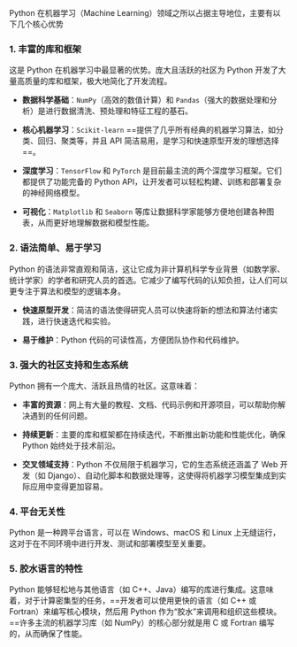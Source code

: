 Python 在机器学习（Machine Learning）领域之所以占据主导地位，主要有以下几个核心优势

### 1. 丰富的库和框架

这是 Python 在机器学习中最显著的优势。庞大且活跃的社区为 Python 开发了大量高质量的库和框架，极大地简化了开发流程。

- **数据科学基础**：`NumPy`（高效的数值计算）和 `Pandas`（强大的数据处理和分析）是进行数据清洗、预处理和特征工程的基石。
    
- **核心机器学习**：`Scikit-learn` ==提供了几乎所有经典的机器学习算法，如分类、回归、聚类等，并且 API 简洁易用，是学习和快速原型开发的理想选择==。
    
- **深度学习**：`TensorFlow` 和 `PyTorch` 是目前最主流的两个深度学习框架。它们都提供了功能完备的 Python API，让开发者可以轻松构建、训练和部署复杂的神经网络模型。
    
- **可视化**：`Matplotlib` 和 `Seaborn` 等库让数据科学家能够方便地创建各种图表，从而更好地理解数据和模型性能。
    

### 2. 语法简单、易于学习

Python 的语法非常直观和简洁，这让它成为非计算机科学专业背景（如数学家、统计学家）的学者和研究人员的首选。它减少了编写代码的认知负担，让人们可以更专注于算法和模型的逻辑本身。

- **快速原型开发**：简洁的语法使得研究人员可以快速将新的想法和算法付诸实践，进行快速迭代和实验。
    
- **易于维护**：Python 代码的可读性高，方便团队协作和代码维护。
    

### 3. 强大的社区支持和生态系统

Python 拥有一个庞大、活跃且热情的社区。这意味着：

- **丰富的资源**：网上有大量的教程、文档、代码示例和开源项目，可以帮助你解决遇到的任何问题。
    
- **持续更新**：主要的库和框架都在持续迭代，不断推出新功能和性能优化，确保 Python 始终处于技术前沿。
    
- **交叉领域支持**：Python 不仅局限于机器学习，它的生态系统还涵盖了 Web 开发（如 Django）、自动化脚本和数据处理等，这使得将机器学习模型集成到实际应用中变得更加容易。
    

### 4. 平台无关性

Python 是一种跨平台语言，可以在 Windows、macOS 和 Linux 上无缝运行，这对于在不同环境中进行开发、测试和部署模型至关重要。

### 5. 胶水语言的特性

Python 能够轻松地与其他语言（如 C++、Java）编写的库进行集成。这意味着，对于计算密集型的任务，==开发者可以使用更快的语言（如 C++ 或 Fortran）来编写核心模块，然后用 Python 作为“胶水”来调用和组织这些模块。==许多主流的机器学习库（如 NumPy）的核心部分就是用 C 或 Fortran 编写的，从而确保了性能。